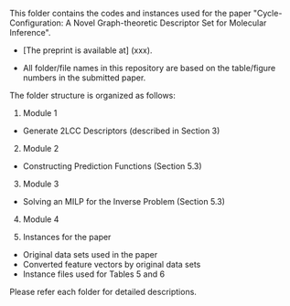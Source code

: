 This folder contains the codes and instances used for the paper "Cycle-Configuration: A Novel Graph-theoretic Descriptor Set for Molecular Inference".

* [The preprint is available at] (xxx).

* All folder/file names in this repository are based on the table/figure numbers in the submitted paper.

The folder structure is organized as follows:

1. Module 1
* 	Generate 2LCC Descriptors (described in Section 3)

2. Module 2
*	Constructing Prediction Functions (Section 5.3)

3. Module 3
*	Solving an MILP for the Inverse Problem (Section 5.3)

4. Module 4

5. Instances for the paper
*	Original data sets used in the paper
*	Converted feature vectors by original data sets 
*	Instance files used for Tables 5 and 6

Please refer each folder for detailed descriptions.